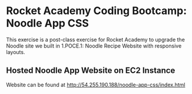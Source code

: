 # Rocket Academy Coding Bootcamp: Noodle App CSS

This exercise is a post-class exercise for Rocket Academy to upgrade the Noodle site we built in 1.POCE.1: Noodle Recipe Website with responsive layouts.

## Hosted Noodle App Website on EC2 Instance

Website can be found at http://54.255.190.188/noodle-app-css/index.html
